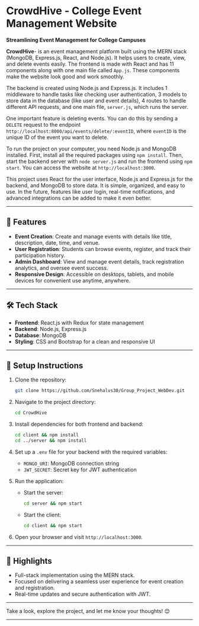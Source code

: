 # CrowdHive - College Event Management Website  
**Streamlining Event Management for College Campuses**  

**CrowdHive**- is an event management platform built using the MERN stack (MongoDB, Express.js, React, and Node.js). It helps users to create, view, and delete events easily. The frontend is made with React and has 11 components along with one main file called `App.js`. These components make the website look good and work smoothly. 

The backend is created using Node.js and Express.js. It includes 1 middleware to handle tasks like checking user authentication, 3 models to store data in the database (like user and event details), 4 routes to handle different API requests, and one main file, `server.js`, which runs the server. 

One important feature is deleting events. You can do this by sending a `DELETE` request to the endpoint `http://localhost:8000/api/events/delete/:eventID`, where `eventID` is the unique ID of the event you want to delete.

To run the project on your computer, you need Node.js and MongoDB installed. First, install all the required packages using `npm install`. Then, start the backend server with `node server.js` and run the frontend using `npm start`. You can access the website at `http://localhost:3000`.

This project uses React for the user interface, Node.js and Express.js for the backend, and MongoDB to store data. It is simple, organized, and easy to use. In the future, features like user login, real-time notifications, and advanced integrations can be added to make it even better.

---

## 🚀 Features  
- **Event Creation**: Create and manage events with details like title, description, date, time, and venue.  
- **User Registration**: Students can browse events, register, and track their participation history.  
- **Admin Dashboard**: View and manage event details, track registration analytics, and oversee event success.  
- **Responsive Design**: Accessible on desktops, tablets, and mobile devices for convenient use anytime, anywhere.  

---

## 🛠️ Tech Stack  
- **Frontend**: React.js with Redux for state management  
- **Backend**: Node.js, Express.js  
- **Database**: MongoDB  
- **Styling**: CSS and Bootstrap for a clean and responsive UI  

---

## 📌 Setup Instructions  
1. Clone the repository:  
   ```bash
   git clone https://github.com/Snehalvs30/Group_Project_WebDev.git
   ```
2. Navigate to the project directory:  
   ```bash
   cd CrowdHive
   ```
3. Install dependencies for both frontend and backend:  
   ```bash
   cd client && npm install  
   cd ../server && npm install  
   ```
4. Set up a `.env` file for your backend with the required variables:  
   - `MONGO_URI`: MongoDB connection string  
   - `JWT_SECRET`: Secret key for JWT authentication  

5. Run the application:  
   - Start the server:  
     ```bash
     cd server && npm start
     ```
   - Start the client:  
     ```bash
     cd client && npm start
     ```
6. Open your browser and visit `http://localhost:3000`.

---

## 🌟 Highlights  
- Full-stack implementation using the MERN stack.  
- Focused on delivering a seamless user experience for event creation and registration.  
- Real-time updates and secure authentication with JWT. 



---

Take a look, explore the project, and let me know your thoughts! 😊  

--- 
